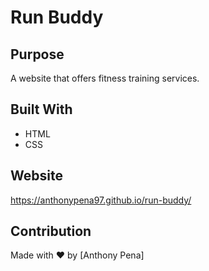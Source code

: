 # Run Buddy

## Purpose
A website that offers fitness training services.

## Built With
* HTML
* CSS

## Website
https://anthonypena97.github.io/run-buddy/

## Contribution
Made with ❤️ by [Anthony Pena]
